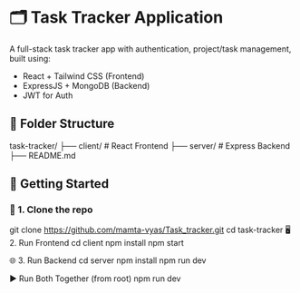 # 🗂️ Task Tracker Application

A full-stack task tracker app with authentication, project/task management, built using:
- React + Tailwind CSS (Frontend)
- ExpressJS + MongoDB (Backend)
- JWT for Auth


## 📁 Folder Structure

task-tracker/
├── client/ # React Frontend
├── server/ # Express Backend
├── README.md



## 🚀 Getting Started

### 🔧 1. Clone the repo

git clone https://github.com/mamta-vyas/Task_tracker.git
cd task-tracker
🖥️ 2. Run Frontend
cd client
npm install
npm start

🌐 3. Run Backend
cd server
npm install
npm run dev

▶️ Run Both Together (from root)
npm run dev